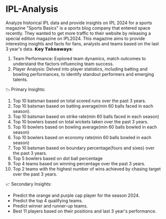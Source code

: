 # IPL-Analysis
 Analyze historical IPL data and provide insights on IPL 2024 for a sports magazine
"Sports Basics" is a sports blog company that entered space recently. They wanted to get more traffic to their website by releasing a special edition magazine on IPL2024. This magazine aims to provide interesting insights and facts for fans, analysts and teams based on the last 3 year's data.
𝗞𝗲𝘆 𝗧𝗮𝗸𝗲𝗮𝘄𝗮𝘆𝘀:
1. Team Performance: Explored team dynamics, match outcomes to understand the factors influencing team success.
2. Player Analysis: Delved into player statistics, including batting and bowling performances, to identify standout performers and emerging talents.
   
📉 Primary Insights:
1. Top 10 batsman based on total scored runs over the past 3 years.
2. Top 10 batsman based on batting average(min 60 balls faced in each season).
3. Top 10 batsman based on strike rate(min 60 balls faced in each season)
4. Top 10 bowlers based on total wickets taken over the past 3 years.
5. Top 10 bowlers based on bowling average(min 60 balls bowled in each season)
6. Top 10 bowlers based on economy rate(min 60 balls bowled in each season)
7. Top 10 batsman based on boundary percentage(fours and sixes) over the past 3 years.
8. Top 5 bowlers based on dot ball percentage
9. Top 4 teams based on winning percentage over the past 3 years.
10. Top 2 teams with the highest number of wins achieved by chasing target over the past 3 years.
    
📈 Secondary Insights:
 - Predict the orange and purple cap player for the season 2024.
 - Predict the top 4 qualifying teams.
 - Predict winner and runner-up teams.
 - Best 11 players based on their positions and last 3 year's performance.    
